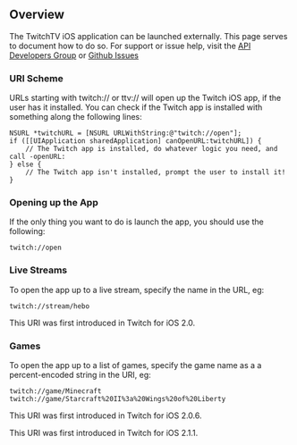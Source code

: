 ## Overview

The TwitchTV iOS application can be launched externally. This page serves to document how to do so. For support or issue help, visit the [API Developers Group][] or [Github Issues][]

[API Developers Group]: https://groups.google.com/forum/?fromgroups#!forum/justintv-api-developers
[Github Issues]: /justintv/Twitch-API/issues

### URI Scheme
URLs starting with twitch:// or ttv:// will open up the Twitch iOS app, if the user has it installed. You can check if the Twitch app is installed with something along the following lines:

    NSURL *twitchURL = [NSURL URLWithString:@"twitch://open"];
    if ([[UIApplication sharedApplication] canOpenURL:twitchURL]) {
        // The Twitch app is installed, do whatever logic you need, and call -openURL:
    } else {
        // The Twitch app isn't installed, prompt the user to install it!
    }

### Opening up the App
If the only thing you want to do is launch the app, you should use the following:

    twitch://open

### Live Streams
To open the app up to a live stream, specify the name in the URL, eg:

    twitch://stream/hebo

This URI was first introduced in Twitch for iOS 2.0.

### Games
To open the app up to a list of games, specify the game name as a a percent-encoded string in the URI, eg:

    twitch://game/Minecraft
    twitch://game/Starcraft%20II%3a%20Wings%20of%20Liberty

This URI was first introduced in Twitch for iOS 2.0.6.

This URI was first introduced in Twitch for iOS 2.1.1.
